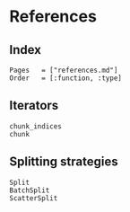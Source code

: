 # References

## Index

```@index
Pages   = ["references.md"]
Order   = [:function, :type]
```

## Iterators

```@docs
chunk_indices
chunk
```

## Splitting strategies

```@docs
Split
BatchSplit
ScatterSplit
```
